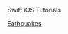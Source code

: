 Swift iOS Tutorials

[Eathquakes](https://developer.apple.com/tutorials/app-dev-training/getting-started-with-earthquakes)
